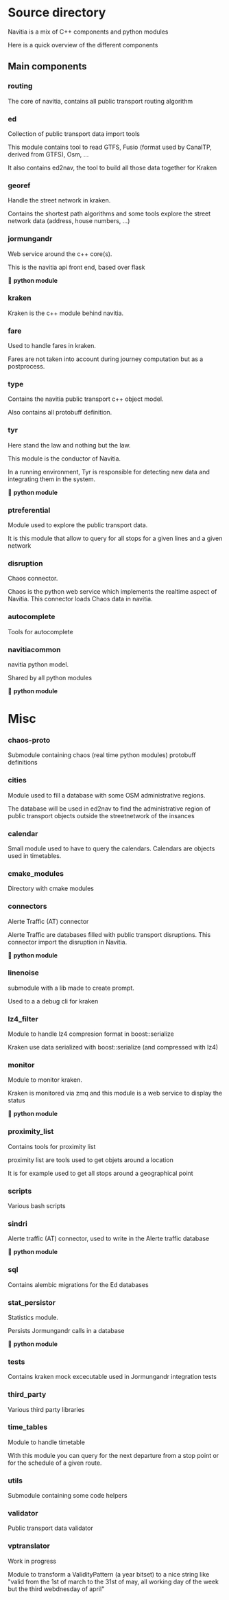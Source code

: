 # Source directory

Navitia is a mix of C++ components and python modules

Here is a quick overview of the different components

## Main components

### routing
The core of navitia, contains all public transport routing algorithm

### ed
Collection of public transport data import tools

This module contains tool to read GTFS, Fusio (format used by CanalTP, derived from GTFS), Osm, ...

It also contains ed2nav, the tool to build all those data together for Kraken

### georef
Handle the street network in kraken.

Contains the shortest path algorithms and some tools explore the street network data (address, house numbers, ...)

### jormungandr
Web service around the c++ core(s).

This is the navitia api front end, based over flask

:snake: **python module**

### kraken
Kraken is the c++ module behind navitia.

### fare
Used to handle fares in kraken.

Fares are not taken into account during journey computation but as a postprocess.

### type
Contains the navitia public transport c++ object model.

Also contains all protobuff definition.

### tyr
Here stand the law and nothing but the law.

This module is the conductor of Navitia.

In a running environment, Tyr is responsible for detecting new data and integrating them in the system.

:snake: **python module**

### ptreferential
Module used to explore the public transport data.

It is this module that allow to query for all stops for a given lines and a given network

### disruption
Chaos connector.

Chaos is the python web service which implements the realtime aspect of Navitia.
This connector loads Chaos data in navitia.

### autocomplete
Tools for autocomplete

### navitiacommon
navitia python model.

Shared by all python modules

:snake: **python module**


# Misc
### chaos-proto
Submodule containing chaos (real time python modules) protobuff definitions

### cities
Module used to fill a database with some OSM administrative regions.

The database will be used in ed2nav to find the administrative region of public transport objects outside the streetnetwork of the insances

### calendar
Small module used to have to query the calendars.
Calendars are objects used in timetables.

### cmake_modules
Directory with cmake modules

### connectors
Alerte Traffic (AT) connector

Alerte Traffic are databases filled with public transport disruptions. This connector import the disruption in Navitia.

:snake: **python module**

### linenoise
submodule with a lib made to create prompt.

Used to a a debug cli for kraken

### lz4_filter
Module to handle lz4 compresion format in boost::serialize

Kraken use data serialized with boost::serialize (and compressed with lz4)

### monitor
Module to monitor kraken.

Kraken is monitored via zmq and this module is a web service to display the status

:snake: **python module**

### proximity_list
Contains tools for proximity list

proximity list are tools used to get objets around a location

It is for example used to get all stops around a geographical point

### scripts
Various bash scripts

### sindri
Alerte traffic (AT) connector, used to write in the Alerte traffic database

:snake: **python module**

### sql
Contains alembic migrations for the Ed databases

### stat_persistor
Statistics module.

Persists Jormungandr calls in a database

:snake: **python module**

### tests
Contains kraken mock excecutable used in Jormungandr integration tests

### third_party
Various third party libraries

### time_tables
Module to handle timetable

With this module you can query for the next departure from a stop point or for the schedule of a given route.

### utils
Submodule containing some code helpers

### validator
Public transport data validator

### vptranslator
Work in progress

Module to transform a ValidityPattern (a year bitset) to a nice string like "valid from the 1st of march to the 31st of may, all working day of the week but the third webdnesday of april"
